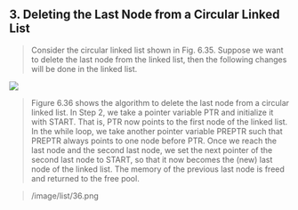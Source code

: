 ## 3. Deleting the Last Node from a Circular Linked List 


 > Consider the circular linked list shown in Fig.
6.35. Suppose we want to delete the last node
from the linked list, then the following changes
will be done in the linked list. 

 <img src = "/DSA-Using-C/image/list/35.png"> 

 > Figure 6.36 shows the algorithm to
delete the last node from a circular linked
list. In Step 2, we take a pointer variable
PTR and initialize it with START. That is,
PTR now points to the first node of the
linked list. In the while loop, we take
another pointer variable PREPTR such that
PREPTR always points to one node before
PTR. Once we reach the last node and the
second last node, we set the next pointer of
the second last node to START, so that it now
becomes the (new) last node of the linked
list. The memory of the previous last node
is freed and returned to the free pool.
 

 > /image/list/36.png 
